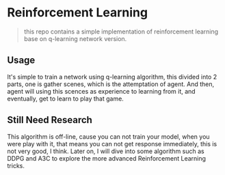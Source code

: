 # Reinforcement Learning

> this repo contains a simple implementation of reinforcement learning base on q-learning network version.

## Usage

It's simple to train a network using q-learning algorithm, this divided into 2 parts, one is gather scenes, which is the attemptation of agent. And then, agent will using this scences as experience to learning from it, and eventually, get to learn to play that game.


## Still Need Research

This algorithm is off-line, cause you can not train your model, when you were play with it, that means you can not get response immediately, this is not very good, I think. Later on, I will dive into some algorithm such as DDPG and A3C to explore the more advanced Reinforcement Learning tricks.

